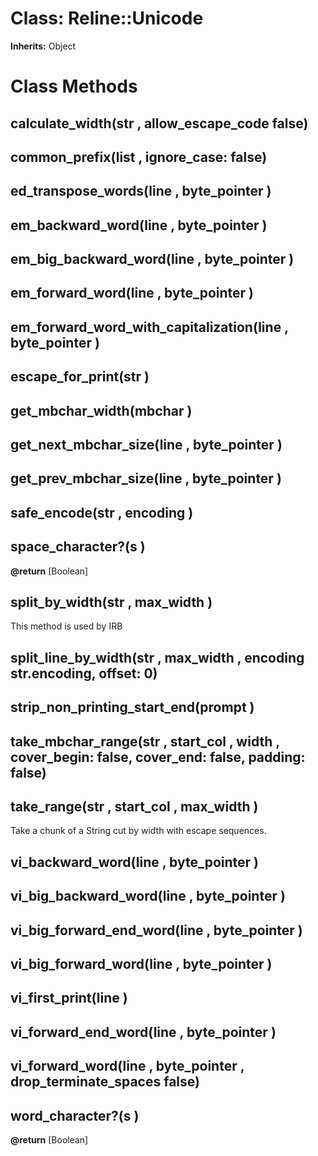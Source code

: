 # Class: Reline::Unicode
**Inherits:** Object
    



# Class Methods
## calculate_width(str , allow_escape_code false) [](#method-c-calculate_width)
## common_prefix(list , ignore_case: false) [](#method-c-common_prefix)
## ed_transpose_words(line , byte_pointer ) [](#method-c-ed_transpose_words)
## em_backward_word(line , byte_pointer ) [](#method-c-em_backward_word)
## em_big_backward_word(line , byte_pointer ) [](#method-c-em_big_backward_word)
## em_forward_word(line , byte_pointer ) [](#method-c-em_forward_word)
## em_forward_word_with_capitalization(line , byte_pointer ) [](#method-c-em_forward_word_with_capitalization)
## escape_for_print(str ) [](#method-c-escape_for_print)
## get_mbchar_width(mbchar ) [](#method-c-get_mbchar_width)
## get_next_mbchar_size(line , byte_pointer ) [](#method-c-get_next_mbchar_size)
## get_prev_mbchar_size(line , byte_pointer ) [](#method-c-get_prev_mbchar_size)
## safe_encode(str , encoding ) [](#method-c-safe_encode)
## space_character?(s ) [](#method-c-space_character?)
**@return** [Boolean] 

## split_by_width(str , max_width ) [](#method-c-split_by_width)
This method is used by IRB
## split_line_by_width(str , max_width , encoding str.encoding, offset: 0) [](#method-c-split_line_by_width)
## strip_non_printing_start_end(prompt ) [](#method-c-strip_non_printing_start_end)
## take_mbchar_range(str , start_col , width , cover_begin: false, cover_end: false, padding: false) [](#method-c-take_mbchar_range)
## take_range(str , start_col , max_width ) [](#method-c-take_range)
Take a chunk of a String cut by width with escape sequences.
## vi_backward_word(line , byte_pointer ) [](#method-c-vi_backward_word)
## vi_big_backward_word(line , byte_pointer ) [](#method-c-vi_big_backward_word)
## vi_big_forward_end_word(line , byte_pointer ) [](#method-c-vi_big_forward_end_word)
## vi_big_forward_word(line , byte_pointer ) [](#method-c-vi_big_forward_word)
## vi_first_print(line ) [](#method-c-vi_first_print)
## vi_forward_end_word(line , byte_pointer ) [](#method-c-vi_forward_end_word)
## vi_forward_word(line , byte_pointer , drop_terminate_spaces false) [](#method-c-vi_forward_word)
## word_character?(s ) [](#method-c-word_character?)
**@return** [Boolean] 


